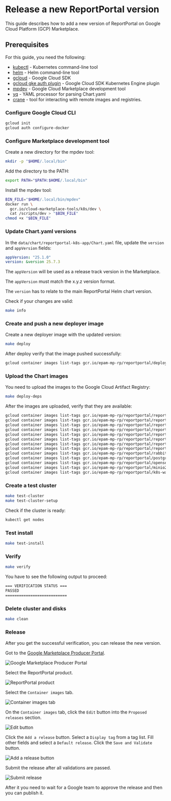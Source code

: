 # Release a new ReportPortal version

This guide describes how to add a new version of ReportPortal on
Google Cloud Platform (GCP) Marketplace.

## Prerequisites

For this guide, you need the following:

- [kubectl](https://kubernetes.io/docs/tasks/tools/install-kubectl/) - Kubernetes command-line tool
- [helm](https://helm.sh/docs/intro/install/) - Helm command-line tool
- [gcloud](https://cloud.google.com/sdk/gcloud/) - Google Cloud SDK
- [gcloud gke auth plugin](https://cloud.google.com/kubernetes-engine/docs/how-to/cluster-access-for-kubectl#install_plugin) - Google Cloud SDK Kubernetes Engine plugin
- [mpdev](https://github.com/GoogleCloudPlatform/marketplace-k8s-app-tools/blob/master/docs/mpdev-references.md#overview-and-setup) - Google Cloud Marketplace development tool
- [yq](https://github.com/mikefarah/yq/?tab=readme-ov-file#install) - YAML processor for parsing Chart.yaml
- [crane](https://github.com/google/go-containerregistry/blob/main/cmd/crane/README.md) - tool for interacting with remote images and registries.

### Configure Google Cloud CLI

```bash
gcloud init
gcloud auth configure-docker
```

### Configure Marketplace development tool

Create a new directory for the mpdev tool:

```bash
mkdir -p "$HOME/.local/bin"
```

Add the directory to the PATH:

```bash
export PATH="$PATH:$HOME/.local/bin"
```

Install the mpdev tool:

```bash
BIN_FILE="$HOME/.local/bin/mpdev"
docker run \
  gcr.io/cloud-marketplace-tools/k8s/dev \
  cat /scripts/dev > "$BIN_FILE"
chmod +x "$BIN_FILE"
```

### Update Chart.yaml versions

In the `data/chart/reportportal-k8s-app/Chart.yaml` file, update the `version` and `appVersion` fields:

```yaml
appVersion: "25.1.0"
version: &version 25.7.3
```

The `appVersion` will be used as a release track version in the Marketplace.

The `appVersion` must match the x.y.z version format.

The `version` has to relate to the main ReportPortal Helm chart version.

Check if your changes are valid:

```bash
make info
```

### Create and push a new deployer image

Create a new deployer image with the updated version:

```bash
make deploy
```

After deploy verify that the image pushed successfully:

```bash
gcloud container images list-tags gcr.io/epam-mp-rp/reportportal/deployer
```

### Upload the Chart images

You need to upload the images to the Google Cloud Artifact Registry:

```bash
make deploy-deps
```

After the images are uploaded, verify that they are available:

```bash
gcloud container images list-tags gcr.io/epam-mp-rp/reportportal/reportportal-index
gcloud container images list-tags gcr.io/epam-mp-rp/reportportal/reportportal-ui
gcloud container images list-tags gcr.io/epam-mp-rp/reportportal/reportportal-api
gcloud container images list-tags gcr.io/epam-mp-rp/reportportal/reportportal-uat
gcloud container images list-tags gcr.io/epam-mp-rp/reportportal/reportportal-jobs
gcloud container images list-tags gcr.io/epam-mp-rp/reportportal/reportportal-analyzer
gcloud container images list-tags gcr.io/epam-mp-rp/reportportal/reportportal-migrations
gcloud container images list-tags gcr.io/epam-mp-rp/reportportal/reportportal-metricsgatherer
gcloud container images list-tags gcr.io/epam-mp-rp/reportportal/rabbitmq3
gcloud container images list-tags gcr.io/epam-mp-rp/reportportal/postgresql16
gcloud container images list-tags gcr.io/epam-mp-rp/reportportal/opensearch2
gcloud container images list-tags gcr.io/epam-mp-rp/reportportal/minio2024
gcloud container images list-tags gcr.io/epam-mp-rp/reportportal/k8s-wait-for
```

### Create a test cluster

```bash
make test-cluster
make test-cluster-setup
```

Check if the cluster is ready:

```bash
kubectl get nodes
```

### Test install

```bash
make test-install
```

### Verify

```bash
make verify
```

You have to see the following output to proceed:

```bash
=== VERIFICATION STATUS ===
PASSED
===========================
```

### Delete cluster and disks

```bash
make clean
```

### Release

After you get the successful verification, you can release the new version.

Got to the [Google Marketplace Producer Portal](https://console.cloud.google.com/producer-portal/overview).

![Google Marketplace Producer Portal](./assets/gcp-mp-1.png)

Select the ReportPortal product.

![ReportPortal product](./assets/gcp-mp-2.png)

Select the `Container images` tab.

![Container images tab](./assets/gcp-mp-3.png)

On the `Container images` tab, click the `Edit` button into the `Proposed releases` section.

![Edit button](./assets/gcp-mp-4.png)

Click the `Add a release` button.
Select a `Display tag` from a tag list.
Fill other fields and select a `Default release`.
Click the `Save and Validate` button.

![Add a release button](./assets/gcp-mp-5.png)

Submit the release after all validations are passed.

![Submit release](./assets/gcp-mp-6.png)

After it you need to wait for a Google team to approve the release and then you can publish it.
